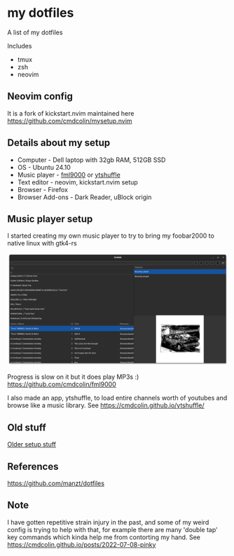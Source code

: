 # my dotfiles

A list of my dotfiles

Includes

- tmux
- zsh
- neovim

## Neovim config

It is a fork of kickstart.nvim maintained here  https://github.com/cmdcolin/mysetup.nvim

## Details about my setup

- Computer - Dell laptop with 32gb RAM, 512GB SSD
- OS - Ubuntu 24.10
- Music player - [fml9000](https://github.com/cmdcolin/fml9000) or
  [ytshuffle](https://cmdcolin.github.io/ytshuffle/)
- Text editor - neovim, kickstart.nvim setup
- Browser - Firefox
- Browser Add-ons - Dark Reader, uBlock origin

## Music player setup

I started creating my own music player to try to bring my foobar2000 to native
linux with gtk4-rs

![](https://github.com/cmdcolin/fml9000/raw/master/img/1.png)

Progress is slow on it but it does play MP3s :)
<https://github.com/cmdcolin/fml9000>

I also made an app, ytshuffle, to load entire channels worth of youtubes and
browse like a music library. See <https://cmdcolin.github.io/ytshuffle/>

## Old stuff

[Older setup stuff](./OLD)

## References

<https://github.com/manzt/dotfiles>

## Note

I have gotten repetitive strain injury in the past, and some of my weird config
is trying to help with that, for example there are many 'double tap' key
commands which kinda help me from contorting my hand. See
<https://cmdcolin.github.io/posts/2022-07-08-pinky>
